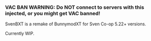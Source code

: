 ### VAC BAN WARNING: Do NOT connect to servers with this injected, or you might get VAC banned!

SvenBXT is a remake of BunnymodXT for Sven Co-op 5.22+ versions.

Currently WIP.
